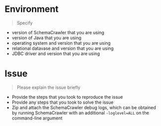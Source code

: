 # Environment

> Specify 
* version of SchemaCrawler that you are using
* version of Java that you are using 
* operating system and version that you are using
* relational datavase and version that you are using
* JDBC driver and version that you are using

# Issue

> Please explain the issue briefly
* Provide the steps that you took to reproduce the issue
* Provide any steps that you took to solve the issue
* Zip and attach the SchemaCrawler debug logs, which can be obtained by running SchemaCrawler with an additional `-loglevel=ALL` on the command-line argument
